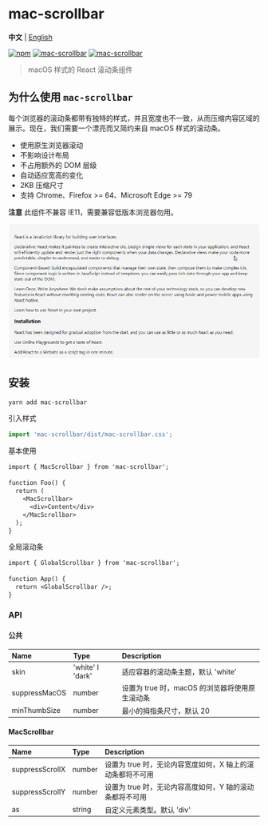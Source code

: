 # mac-scrollbar

**中文** | [English](./README.md)

[![npm](https://img.shields.io/npm/v/mac-scrollbar.svg?style=flat-square)](https://www.npmjs.com/package/mac-scrollbar) [![mac-scrollbar](https://badgen.net/bundlephobia/minzip/mac-scrollbar)](https://github.com/MinJieLiu/mac-scrollbar) [![mac-scrollbar](https://badgen.net/npm/dt/mac-scrollbar)](https://github.com/MinJieLiu/mac-scrollbar)

> macOS 样式的 React 滚动条组件

## 为什么使用 `mac-scrollbar`

每个浏览器的滚动条都带有独特的样式，并且宽度也不一致，从而压缩内容区域的展示。现在，我们需要一个漂亮而又简约来自 macOS 样式的滚动条。

- 使用原生浏览器滚动
- 不影响设计布局
- 不占用额外的 DOM 层级
- 自动适应宽高的变化
- 2KB 压缩尺寸
- 支持 Chrome、Firefox >= 64、Microsoft Edge >= 79

**注意** 此组件不兼容 IE11，需要兼容低版本浏览器勿用。

![demo](./demo.gif)

## 安装

```shell
yarn add mac-scrollbar
```

引入样式

```jsx
import 'mac-scrollbar/dist/mac-scrollbar.css';
```

基本使用

```tsx
import { MacScrollbar } from 'mac-scrollbar';

function Foo() {
  return (
    <MacScrollbar>
      <div>Content</div>
    </MacScrollbar>
  );
}
```

全局滚动条

```tsx
import { GlobalScrollbar } from 'mac-scrollbar';

function App() {
  return <GlobalScrollbar />;
}
```

### API

#### 公共

| Name          | Type             | Description                                    |
| :------------ | :--------------- | :--------------------------------------------- |
| skin         | 'white' I 'dark' | 适应容器的滚动条主题，默认 'white'             |
| suppressMacOS | number           | 设置为 true 时，macOS 的浏览器将使用原生滚动条 |
| minThumbSize  | number           | 最小的拇指条尺寸，默认 20                      |

#### MacScrollbar

| Name            | Type   | Description                                                |
| :-------------- | :----- | :--------------------------------------------------------- |
| suppressScrollX | number | 设置为 true 时，无论内容宽度如何，X 轴上的滚动条都将不可用 |
| suppressScrollY | number | 设置为 true 时，无论内容高度如何，Y 轴的滚动条都将不可用   |
| as              | string | 自定义元素类型。默认 'div'                                 |
